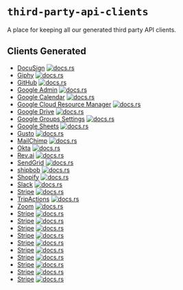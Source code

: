 # `third-party-api-clients`

A place for keeping all our generated third party API clients.

## Clients Generated
- [DocuSign](docusign/) [![docs.rs](https://docs.rs/docusign/badge.svg)](https://docs.rs/docusign)
- [Giphy](giphy/) [![docs.rs](https://docs.rs/giphy-api/badge.svg)](https://docs.rs/giphy-api)
- [GitHub](github/) [![docs.rs](https://docs.rs/octorust/badge.svg)](https://docs.rs/octorust)
- [Google Admin](google/admin/) [![docs.rs](https://docs.rs/gsuite-api/badge.svg)](https://docs.rs/gsuite-api)
- [Google Calendar](google/calendar/) [![docs.rs](https://docs.rs/google-calendar/badge.svg)](https://docs.rs/google-calendar)
- [Google Cloud Resource Manager](google/cloud-resource-manager/) [![docs.rs](https://docs.rs/google-cloud-resource-manager/badge.svg)](https://docs.rs/google-cloud-resource-manager)
- [Google Drive](google/drive/) [![docs.rs](https://docs.rs/google-drive/badge.svg)](https://docs.rs/google-drive)
- [Google Groups Settings](google/groups-settings/) [![docs.rs](https://docs.rs/google-groups-settings/badge.svg)](https://docs.rs/google-groups-settings)
- [Google Sheets](google/sheets/) [![docs.rs](https://docs.rs/sheets/badge.svg)](https://docs.rs/sheets)
- [Gusto](gusto/) [![docs.rs](https://docs.rs/gusto-api/badge.svg)](https://docs.rs/gusto-api)
- [MailChimp](mailchimp/) [![docs.rs](https://docs.rs/mailchimp-api/badge.svg)](https://docs.rs/mailchimp-api)
- [Okta](okta/) [![docs.rs](https://docs.rs/okta/badge.svg)](https://docs.rs/okta)
- [Rev.ai](rev.ai/) [![docs.rs](https://docs.rs/revai/badge.svg)](https://docs.rs/revai)
- [SendGrid](sendgrid/) [![docs.rs](https://docs.rs/sendgrid-api/badge.svg)](https://docs.rs/sendgrid-api)
- [shipbob](shipbob/) [![docs.rs](https://docs.rs/shipbob/badge.svg)](https://docs.rs/shipbob)
- [Shopify](shopify/) [![docs.rs](https://docs.rs/shopify/badge.svg)](https://docs.rs/shopify)
- [Slack](slack/) [![docs.rs](https://docs.rs/slack-chat-api/badge.svg)](https://docs.rs/slack-chat-api)
- [Stripe](stripe/) [![docs.rs](https://docs.rs/stripe-api/badge.svg)](https://docs.rs/stripe-api)
- [TripActions](tripactions/) [![docs.rs](https://docs.rs/tripactions/badge.svg)](https://docs.rs/tripactions)
- [Zoom](zoom/) [![docs.rs](https://docs.rs/zoom-api/badge.svg)](https://docs.rs/zoom-api)
- [Stripe](stripe/) [![docs.rs](https://docs.rs/stripe-api/badge.svg)](https://docs.rs/stripe-api)
- [Stripe](stripe/) [![docs.rs](https://docs.rs/stripe-api/badge.svg)](https://docs.rs/stripe-api)
- [Stripe](stripe/) [![docs.rs](https://docs.rs/stripe-api/badge.svg)](https://docs.rs/stripe-api)
- [Stripe](stripe/) [![docs.rs](https://docs.rs/stripe-api/badge.svg)](https://docs.rs/stripe-api)
- [Stripe](stripe/) [![docs.rs](https://docs.rs/stripe-api/badge.svg)](https://docs.rs/stripe-api)
- [Stripe](stripe/) [![docs.rs](https://docs.rs/dolladollabills/badge.svg)](https://docs.rs/dolladollabills)
- [Stripe](stripe/) [![docs.rs](https://docs.rs/dolladollabills/badge.svg)](https://docs.rs/dolladollabills)
- [Stripe](stripe/) [![docs.rs](https://docs.rs/dolladollabills/badge.svg)](https://docs.rs/dolladollabills)
- [Stripe](stripe/) [![docs.rs](https://docs.rs/dolladollabills/badge.svg)](https://docs.rs/dolladollabills)
- [Stripe](stripe/) [![docs.rs](https://docs.rs/dolladollabills/badge.svg)](https://docs.rs/dolladollabills)
